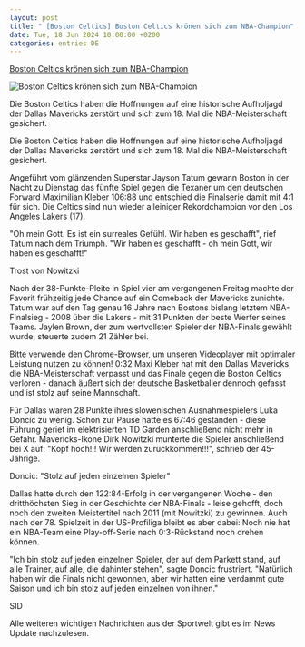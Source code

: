 ```yaml
---
layout: post
title: " [Boston Celtics] Boston Celtics krönen sich zum NBA-Champion"
date: Tue, 18 Jun 2024 10:00:00 +0200
categories: entries DE
---
```

[Boston Celtics krönen sich zum NBA-Champion](https://sport.sky.de/nba/artikel/boston-celtics-kroenen-sich-zum-nba-champion/13154666/35553)

![Boston Celtics krönen sich zum NBA-Champion](https://e6.365dm.de/24/06/1600x900/skysport_de-boston-celtics_6584362.jpg?20240618070101)

Die Boston Celtics haben die Hoffnungen auf eine historische Aufholjagd der Dallas Mavericks zerstört und sich zum 18. Mal die NBA-Meisterschaft gesichert.

Die Boston Celtics haben die Hoffnungen auf eine historische Aufholjagd der Dallas Mavericks zerstört und sich zum 18. Mal die NBA-Meisterschaft gesichert.

Angeführt vom glänzenden Superstar Jayson Tatum gewann Boston in der Nacht zu Dienstag das fünfte Spiel gegen die Texaner um den deutschen Forward Maximilian Kleber 106:88 und entschied die Finalserie damit mit 4:1 für sich. Die Celtics sind nun wieder alleiniger Rekordchampion vor den Los Angeles Lakers (17).

"Oh mein Gott. Es ist ein surreales Gefühl. Wir haben es geschafft", rief Tatum nach dem Triumph. "Wir haben es geschafft - oh mein Gott, wir haben es geschafft!"

Trost von Nowitzki

Nach der 38-Punkte-Pleite in Spiel vier am vergangenen Freitag machte der Favorit frühzeitig jede Chance auf ein Comeback der Mavericks zunichte. Tatum war auf den Tag genau 16 Jahre nach Bostons bislang letztem NBA-Finalsieg - 2008 über die Lakers - mit 31 Punkten der beste Werfer seines Teams. Jaylen Brown, der zum wertvollsten Spieler der NBA-Finals gewählt wurde, steuerte zudem 21 Zähler bei.

Bitte verwende den Chrome-Browser, um unseren Videoplayer mit optimaler Leistung nutzen zu können! 0:32 Maxi Kleber hat mit den Dallas Mavericks die NBA-Meisterschaft verpasst und das Finale gegen die Boston Celtics verloren - danach äußert sich der deutsche Basketballer dennoch gefasst und ist stolz auf seine Mannschaft.

Für Dallas waren 28 Punkte ihres slowenischen Ausnahmespielers Luka Doncic zu wenig. Schon zur Pause hatte es 67:46 gestanden - diese Führung geriet im elektrisierten TD Garden anschließend nicht mehr in Gefahr. Mavericks-Ikone Dirk Nowitzki munterte die Spieler anschließend bei X auf: "Kopf hoch!!! Wir werden zurückkommen!!!", schrieb der 45-Jährige.

Doncic: "Stolz auf jeden einzelnen Spieler"

Dallas hatte durch den 122:84-Erfolg in der vergangenen Woche - den dritthöchsten Sieg in der Geschichte der NBA-Finals - leise gehofft, doch noch den zweiten Meistertitel nach 2011 (mit Nowitzki) zu gewinnen. Auch nach der 78. Spielzeit in der US-Profiliga bleibt es aber dabei: Noch nie hat ein NBA-Team eine Play-off-Serie nach 0:3-Rückstand noch drehen können.

"Ich bin stolz auf jeden einzelnen Spieler, der auf dem Parkett stand, auf alle Trainer, auf alle, die dahinter stehen", sagte Doncic frustriert. "Natürlich haben wir die Finals nicht gewonnen, aber wir hatten eine verdammt gute Saison und ich bin stolz auf jeden einzelnen von ihnen."

SID

Alle weiteren wichtigen Nachrichten aus der Sportwelt gibt es im News Update nachzulesen.

